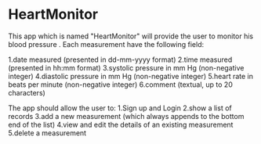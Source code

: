 # HeartMonitor
This app which is named "HeartMonitor" will provide the user to monitor his blood pressure .
Each measurement have the following field:

1.date measured (presented in dd-mm-yyyy format)
2.time measured (presented in hh:mm format)
3.systolic pressure in mm Hg (non-negative integer)
4.diastolic pressure in mm Hg (non-negative integer)
5.heart rate in beats per minute (non-negative integer)
6.comment (textual, up to 20 characters)


The app should allow the user to:
1.Sign up and Login
2.show a list of records
3.add a new measurement (which always appends to the bottom end of the list)
4.view and edit the details of an existing measurement
5.delete a measurement

